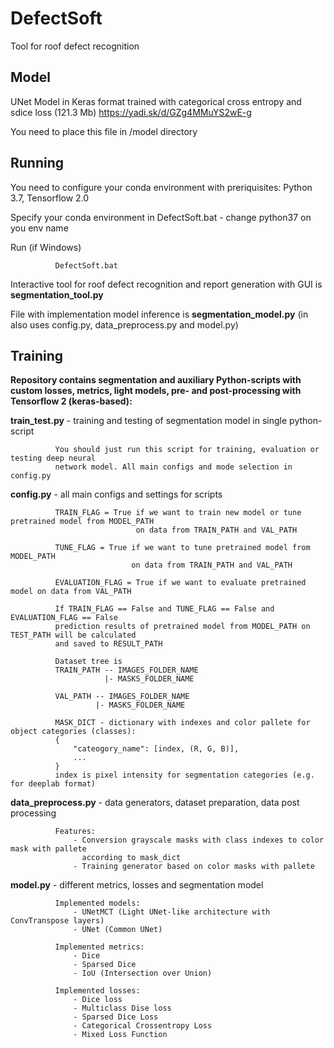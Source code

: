 # DefectSoft

Tool for roof defect recognition 

## Model

UNet Model in Keras format trained with categorical cross entropy and sdice loss (121.3 Mb) https://yadi.sk/d/GZg4MMuYS2wE-g

You need to place this file in /model directory

## Running

You need to configure your conda environment with preriquisites:
Python 3.7, Tensorflow 2.0 

Specify your conda environment in DefectSoft.bat - change python37 on you env name

Run (if Windows) 
              
              DefectSoft.bat 

Interactive tool for roof defect recognition and report generation with GUI is **segmentation_tool.py**

File with implementation model inference is **segmentation_model.py** (in also uses config.py, data_preprocess.py and model.py)

## Training

**Repository contains segmentation and auxiliary Python-scripts with custom losses, metrics, light models, pre- and post-processing with Tensorflow 2 (keras-based):**

**train_test.py** - training and testing of segmentation model in single python-script

              You should just run this script for training, evaluation or testing deep neural 
              network model. All main configs and mode selection in config.py 
              

**config.py** - all main configs and settings for scripts

              TRAIN_FLAG = True if we want to train new model or tune pretrained model from MODEL_PATH
                                on data from TRAIN_PATH and VAL_PATH
                                 
              TUNE_FLAG = True if we want to tune pretrained model from MODEL_PATH 
                               on data from TRAIN_PATH and VAL_PATH
              
              EVALUATION_FLAG = True if we want to evaluate pretrained model on data from VAL_PATH
              
              If TRAIN_FLAG == False and TUNE_FLAG == False and EVALUATION_FLAG == False
              prediction results of pretrained model from MODEL_PATH on TEST_PATH will be calculated 
              and saved to RESULT_PATH
              
              Dataset tree is
              TRAIN_PATH -- IMAGES_FOLDER_NAME
                         |- MASKS_FOLDER_NAME
              
              VAL_PATH -- IMAGES_FOLDER_NAME
                       |- MASKS_FOLDER_NAME
             
              MASK_DICT - dictionary with indexes and color pallete for object categories (classes):
              {              
                  "cateogory_name": [index, (R, G, B)],
                  ...                  
              }
              index is pixel intensity for segmentation categories (e.g. for deeplab format)

**data_preprocess.py** - data generators, dataset preparation, data post processing

              Features:                  
                  - Conversion grayscale masks with class indexes to color mask with pallete 
                    according to mask_dict
                  - Training generator based on color masks with pallete

**model.py** - different metrics, losses and segmentation model

              Implemented models: 
                  - UNetMCT (Light UNet-like architecture with ConvTranspose layers)
                  - UNet (Common UNet)
                  
              Implemented metrics:                   
                  - Dice                  
                  - Sparsed Dice                  
                  - IoU (Intersection over Union)
                  
              Implemented losses:                   
                  - Dice loss                  
                  - Multiclass Dise loss                  
                  - Sparsed Dice Loss                  
                  - Categorical Crossentropy Loss                  
                  - Mixed Loss Function

